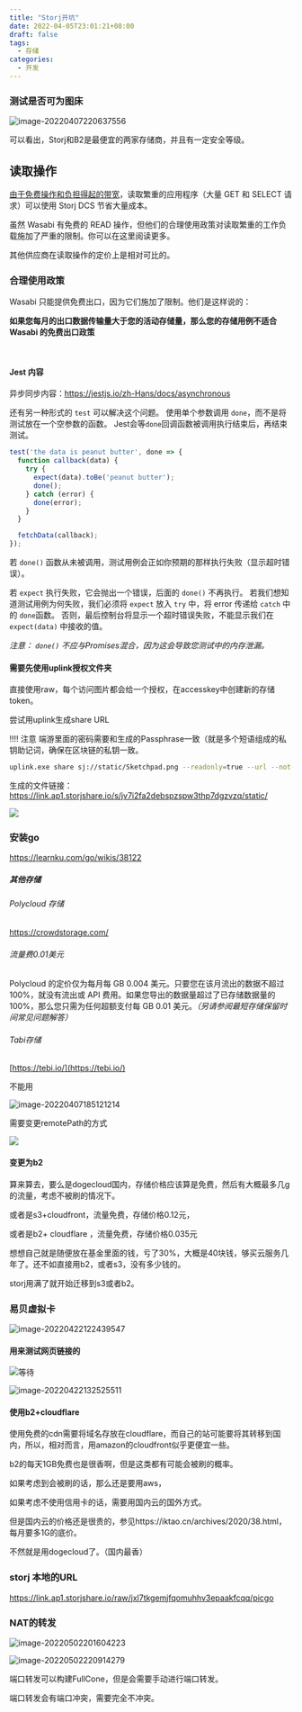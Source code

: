 ```yaml
---
title: "Storj开坑"
date: 2022-04-05T23:01:21+08:00
draft: false
tags:
  - 存储
categories:
  - 开发
---
```


### 测试是否可为图床

![image-20220407220637556](https://link.ap1.storjshare.io/raw/jxl7tkgemjfqomuhhv3epaakfcqq/picgo/picgo/2022/04/6db24d734a391c4ce20b2945899ef2e3.png)

可以看出，Storj和B2是最便宜的两家存储商，并且有一定安全等级。

## 读取操作

[由于免费操作和负担得起的带宽](https://www.storj.io/pricing)，读取繁重的应用程序（大量 GET 和 SELECT 请求）可以使用 Storj DCS 节省大量成本。

虽然 Wasabi 有免费的 READ 操作，但他们的合理使用政策对读取繁重的工作负载施加了严重的限制。你可以在这里阅读更多。

其他供应商在读取操作的定价上是相对可比的。

### 合理使用政策

Wasabi 只能提供免费出口，因为它们施加了限制。他们是这样说的：

**如果您每月的出口数据传输量大于您的活动存储量，那么您的存储用例不适合 Wasabi 的免费出口政策**

‍

#### Jest 内容

异步同步内容：https://jestjs.io/zh-Hans/docs/asynchronous

还有另一种形式的 `test` 可以解决这个问题。 使用单个参数调用 `done`，而不是将测试放在一个空参数的函数。 Jest会等`done`回调函数被调用执行结束后，再结束测试。

```js
test('the data is peanut butter', done => {
  function callback(data) {
    try {
      expect(data).toBe('peanut butter');
      done();
    } catch (error) {
      done(error);
    }
  }

  fetchData(callback);
});
```



若 `done()` 函数从未被调用，测试用例会正如你预期的那样执行失败（显示超时错误）。

若 `expect` 执行失败，它会抛出一个错误，后面的 `done()` 不再执行。 若我们想知道测试用例为何失败，我们必须将 `expect` 放入 `try` 中，将 error 传递给 `catch` 中的 `done`函数。 否则，最后控制台将显示一个超时错误失败，不能显示我们在 `expect(data)` 中接收的值。

*注意： `done()` 不应与Promises混合，因为这会导致您测试中的内存泄漏。*

#### 需要先使用uplink授权文件夹

直接使用raw，每个访问图片都会给一个授权，在accesskey中创建新的存储token。

尝试用uplink生成share URL



!!!! 注意 端游里面的密码需要和生成的Passphrase一致（就是多个短语组成的私钥助记词，确保在区块链的私钥一致。

```Bash
uplink.exe share sj://static/Sketchpad.png --readonly=true --url --not-after=none --base-url=https://link.ap1.storjshare.io --auth-service=https://auth.ap1.storjshare.io/
```

生成的文件链接： https://link.ap1.storjshare.io/s/jv7i2fa2debspzspw3thp7dgzvzq/static/

![](https://link.ap1.storjshare.io/raw/jv7i2fa2debspzspw3thp7dgzvzq/static/1920px-OpenWrt_Logo.svg.png)



### 安装go

https://learnku.com/go/wikis/38122



##### 其他存储

###### Polycloud 存储

https://crowdstorage.com/

###### 流量费0.01美元

Polycloud 的定价仅为每月每 GB 0.004 美元。只要您在该月流出的数据不超过 100%，就没有流出或 API 费用。如果您导出的数据量超过了已存储数据量的 100%，那么您只需为任何超额支付每 GB 0.01 美元。*（另请参阅最短存储保留时间常见问题解答）*

###### Tabi存储

 [https://tebi.io/](https://tebi.io/) 



不能用 

![image-20220407185121214](https://link.ap1.storjshare.io/raw/jxl7tkgemjfqomuhhv3epaakfcqq/picgo/picgo/2022/04/4c7bbb717f3dbfa9613a1f0576caf077.png)

需要变更remotePath的方式

![](https://link.ap1.storjshare.io/raw/jxl7tkgemjfqomuhhv3epaakfcqq/picgo/picgo/2022/04/ea6aee36fa8419f59b3679b6a9fe65e3.png)



#### 变更为b2

算来算去，要么是dogecloud国内，存储价格应该算是免费，然后有大概最多几g的流量，考虑不被刷的情况下。

或者是s3+cloudfront，流量免费，存储价格0.12元，

或者是b2+ cloudflare ，流量免费，存储价格0.035元

想想自己就是随便放在基金里面的钱，亏了30%，大概是40块钱，够买云服务几年了。还不如直接用b2，或者s3，没有多少钱的。

storj用满了就开始迁移到s3或者b2。

### 易贝虚拟卡

![image-20220422122439547](https://link.ap1.storjshare.io/raw/jxl7tkgemjfqomuhhv3epaakfcqq/picgo/picgo/2022/04/b3d229ef2ea2f9dff61819377a6efb81.webp)

#### 用来测试网页链接的



   ![等待](https://blog-fengidea-com.onrender.com/picture/2021/07/lADPDh0cQBQ9M-DNaq7NAsQ_708_27310.jpg) 

 ![image-20220422132525511](https://link.ap1.storjshare.io/raw/jxl7tkgemjfqomuhhv3epaakfcqq/picgo/picgo/2022/04/728c9ad0d71bf277f47fef7bf35b4dc2.webp)

#### 使用b2+cloudflare

使用免费的cdn需要将域名存放在cloudflare，而自己的站可能要将其转移到国内，所以，相对而言，用amazon的cloudfront似乎更便宜一些。

b2的每天1GB免费也是很香啊，但是这类都有可能会被刷的概率。

如果考虑到会被刷的话，那么还是要用aws，

如果考虑不使用信用卡的话，需要用国内云的国外方式。

但是国内云的价格还是很贵的，参见https://iktao.cn/archives/2020/38.html，每月要多1G的底价。

不然就是用dogecloud了。（国内最香）



### storj 本地的URL

https://link.ap1.storjshare.io/raw/jxl7tkgemjfqomuhhv3epaakfcqq/picgo



### NAT的转发

![image-20220502201604223](https://res.cloudinary.com/dbzr1zvpf/image/upload/v1651493776/2022/05/26eb3259f19167b32c9ed24fbcdef80e.webp)

![image-20220502220914279](https://res.cloudinary.com/dbzr1zvpf/image/upload/v1651500556/2022/05/ea562344f8d3004ada677d89c01a49c0.webp)

端口转发可以构建FullCone，但是会需要手动进行端口转发。

端口转发会有端口冲突，需要完全不冲突。

